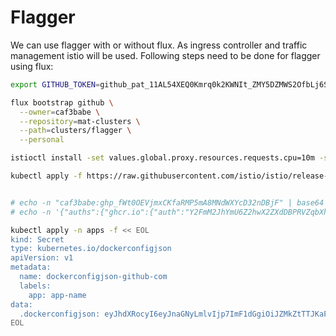 # Flagger

We can use flagger with or without flux. As ingress controller and traffic management istio will be used. Following steps need to be done for flagger using flux:

```bash
export GITHUB_TOKEN=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

flux bootstrap github \
  --owner=caf3babe \
  --repository=mat-clusters \
  --path=clusters/flagger \
  --personal

istioctl install -set values.global.proxy.resources.requests.cpu=10m -set values.global.proxy.resources.requests.memory=40Mi

kubectl apply -f https://raw.githubusercontent.com/istio/istio/release-1.16/samples/addons/prometheus.yaml


# echo -n "caf3babe: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" | base64
# echo -n '{"auths":{"ghcr.io":{"auth":"Y2FmM2JhYmU6Z2hwX2ZXdDBPRVZqbXhDS2ZhUk1QNW1BOE1OZFdYWWNEMzJuREJqRg=="}}}' | base64

kubectl apply -n apps -f << EOL
kind: Secret
type: kubernetes.io/dockerconfigjson
apiVersion: v1
metadata:
  name: dockerconfigjson-github-com
  labels:
    app: app-name
data:
  .dockerconfigjson: eyJhdXRocyI6eyJnaGNyLmlvIjp7ImF1dGgiOiJZMkZtTTJKaFltVTZaMmh3WDJaWGREQlBSVlpxYlhoRFMyWmhVazFRTlcxQk9FMU9aRmRZV1dORU16SnVSRUpxUmc9PSJ9fX0=
EOL

